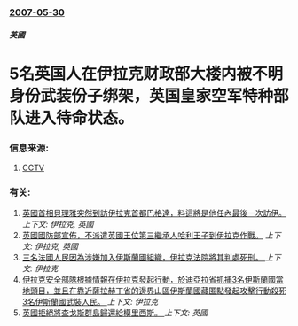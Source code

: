 ### [2007-05-30](/news/2007/05/30/index.md)

##### 英國
# 5名英国人在伊拉克财政部大楼内被不明身份武装份子绑架，英国皇家空军特种部队进入待命状态。




### 信息来源:

1. [CCTV](http://news.cctv.com/world/20070530/102862.shtml)

### 有关:

1. [英國首相貝理雅突然到訪伊拉克首都巴格達，料這將是他任內最後一次訪伊。](/news/2007/05/19/英國首相貝理雅突然到訪伊拉克首都巴格達-料這將是他任內最後一次訪伊.md) _上下文: 伊拉克, 英國_
2. [英國國防部宣佈，不派遣英國王位第三繼承人哈利王子到伊拉克作戰。](/news/2007/05/16/英國國防部宣佈-不派遣英國王位第三繼承人哈利王子到伊拉克作戰.md) _上下文: 伊拉克, 英國_
3. [三名法國人民因為涉嫌加入伊斯蘭國組織，伊拉克法院將其判處死刑。 ](/news/2019/05/26/三名法國人民因為涉嫌加入伊斯蘭國組織-伊拉克法院將其判處死刑.md) _上下文: 伊拉克_
4. [伊拉克安全部隊根據情報在伊拉克發起行動，於迪亞拉省抓捕3名伊斯蘭國當地頭目，並且在靠近薩拉赫丁省的邊界山區伊斯蘭國藏匿點發起攻擊行動殺死3名伊斯蘭國武裝人民。 ](/news/2019/05/25/伊拉克安全部隊根據情報在伊拉克發起行動-於迪亞拉省抓捕3名伊斯蘭國當地頭目-並且在靠近薩拉赫丁省的邊界山區伊斯蘭國藏匿點.md) _上下文: 伊拉克_
5. [英國拒絕將查戈斯群島歸還給模里西斯。 ](/news/2019/05/22/英國拒絕將查戈斯群島歸還給模里西斯.md) _上下文: 英國_
